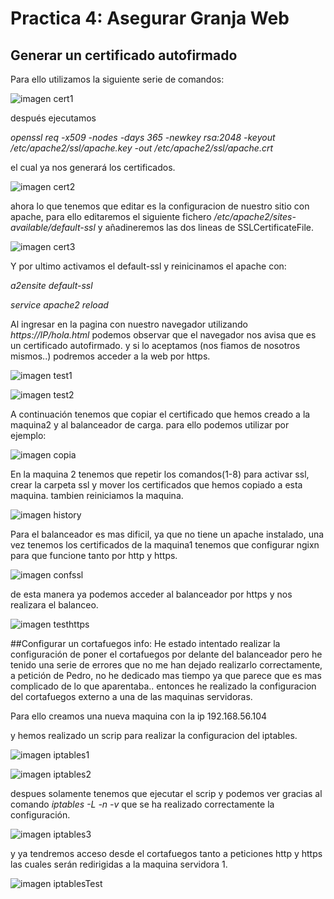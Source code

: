 # Practica 4:	Asegurar Granja Web

## Generar un certificado autofirmado


Para ello utilizamos la siguiente serie de comandos:

![imagen cert1](https://github.com/adritec96/sw2018/blob/master/p4/capturas/cert1.png)

después ejecutamos

*openssl req -x509 -nodes -days 365 -newkey rsa:2048 -keyout
/etc/apache2/ssl/apache.key -out /etc/apache2/ssl/apache.crt*

el cual ya nos generará los certificados.

![imagen cert2](https://github.com/adritec96/sw2018/blob/master/p4/capturas/cert2.png)

ahora lo que tenemos que editar es la configuracion de nuestro sitio con apache, para ello editaremos el siguiente fichero */etc/apache2/sites-available/default-ssl* y añadineremos las dos lineas de SSLCertificateFile.

![imagen cert3](https://github.com/adritec96/sw2018/blob/master/p4/capturas/cert3.png)

Y por ultimo activamos el default-ssl y reinicinamos el apache con:

*a2ensite default-ssl*

*service apache2 reload*


Al ingresar en la pagina con nuestro navegador utilizando *https://IP/hola.html* podemos observar que el navegador nos avisa que es un certificado autofirmado. y si lo aceptamos (nos fiamos de nosotros mismos..) podremos acceder a la web por https.

![imagen test1](https://github.com/adritec96/sw2018/blob/master/p4/capturas/test1.png)

![imagen test2](https://github.com/adritec96/sw2018/blob/master/p4/capturas/test2.png)

A continuación tenemos que copiar el certificado que hemos creado a la maquina2 y al balanceador de carga. para ello podemos utilizar por ejemplo:

![imagen copia](https://github.com/adritec96/sw2018/blob/master/p4/capturas/copia.png)


En la maquina 2 tenemos que repetir los comandos(1-8) para activar ssl, crear la carpeta ssl y mover los certificados que hemos copiado a esta maquina. tambien reiniciamos la maquina.

![imagen history](https://github.com/adritec96/sw2018/blob/master/p4/capturas/history.png)

Para el balanceador es mas dificil, ya que no tiene un apache instalado, una vez tenemos los certificados de la maquina1 tenemos que configurar ngixn para que funcione tanto por http y https.


![imagen confssl](https://github.com/adritec96/sw2018/blob/master/p4/capturas/confssl.png)

de esta manera ya podemos acceder al balanceador por https y nos realizara el balanceo.

![imagen testhttps](https://github.com/adritec96/sw2018/blob/master/p4/capturas/testhttps.png)


##Configurar un cortafuegos
info: He estado intentado realizar la configuración de poner el cortafuegos por delante del balanceador pero he tenido una serie de errores que no me han dejado realizarlo correctamente, a petición de Pedro, no he dedicado mas tiempo ya que parece que es mas complicado de lo que aparentaba.. entonces he realizado la configuracion del cortafuegos externo a una de las maquinas servidoras.

Para ello creamos una nueva maquina con la ip 192.168.56.104

y hemos realizado un scrip para realizar la configuracion del iptables.



![imagen iptables1](https://github.com/adritec96/sw2018/blob/master/p4/capturas/iptables1.png)

![imagen iptables2](https://github.com/adritec96/sw2018/blob/master/p4/capturas/iptables2.png)


despues solamente tenemos que ejecutar el scrip y podemos ver gracias al comando *iptables -L -n -v* que se ha realizado correctamente la configuración.

![imagen iptables3](https://github.com/adritec96/sw2018/blob/master/p4/capturas/iptables3.png)

y ya tendremos acceso desde el cortafuegos tanto a peticiones http y https las cuales serán redirigidas a la maquina servidora 1.

![imagen iptablesTest](https://github.com/adritec96/sw2018/blob/master/p4/capturas/iptables_test.png)